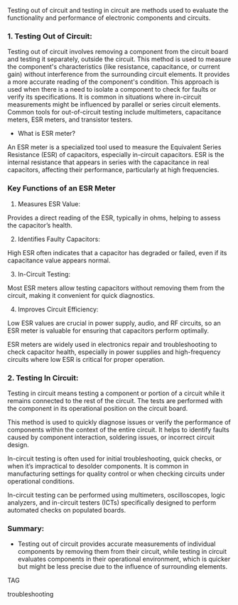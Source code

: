 Testing out of circuit and testing in circuit are methods used to evaluate the functionality and performance of electronic components and circuits.

### 1. Testing Out of Circuit:

Testing out of circuit involves removing a component from the circuit board and testing it separately, outside the circuit. This method is used to measure the component's characteristics (like resistance, capacitance, or current gain) without interference from the surrounding circuit elements. It provides a more accurate reading of the component's  condition. This approach is  used when there is a need to isolate a component to check for faults or verify its specifications. It is common in situations where in-circuit measurements might be influenced by parallel or series circuit elements. Common tools for out-of-circuit testing include multimeters, capacitance meters, ESR meters, and transistor testers.

- What is ESR meter?

An ESR meter is a specialized tool used to measure the Equivalent Series Resistance (ESR) of capacitors, especially in-circuit capacitors. ESR is the internal resistance that appears in series with the capacitance in real capacitors, affecting their performance, particularly at high frequencies.

### Key Functions of an ESR Meter

1. Measures ESR Value: 

Provides a direct reading of the ESR, typically in ohms, helping to assess the capacitor’s health.

2. Identifies Faulty Capacitors: 

High ESR often indicates that a capacitor has degraded or failed, even if its capacitance value appears normal.

3. In-Circuit Testing: 

Most ESR meters allow testing capacitors without removing them from the circuit, making it convenient for quick diagnostics.

4. Improves Circuit Efficiency: 

Low ESR values are crucial in power supply, audio, and RF circuits, so an ESR meter is valuable for ensuring that capacitors perform optimally.

ESR meters are widely used in electronics repair and troubleshooting to check capacitor health, especially in power supplies and high-frequency circuits where low ESR is critical for proper operation.

### 2. Testing In Circuit:

Testing in circuit means testing a component or portion of a circuit while it remains connected to the rest of the circuit. The tests are performed with the component in its operational position on the circuit board.

This method is used to quickly diagnose issues or verify the performance of components within the context of the entire circuit. It helps to identify faults caused by component interaction, soldering issues, or incorrect circuit design.

In-circuit testing is often used for initial troubleshooting, quick checks, or when it’s impractical to desolder components. It is common in manufacturing settings for quality control or when checking circuits under operational conditions.

In-circuit testing can be performed using multimeters, oscilloscopes, logic analyzers, and in-circuit testers (ICTs) specifically designed to perform automated checks on populated boards.

### Summary:

- Testing out of circuit provides accurate measurements of individual components by removing them from their circuit, while testing in circuit evaluates components in their operational environment, which is quicker but might be less precise due to the influence of surrounding elements.

TAG

troubleshooting
